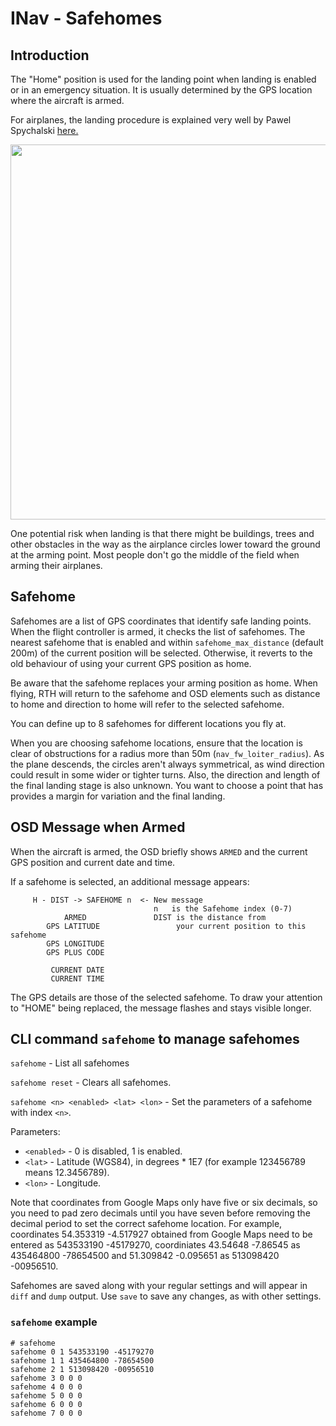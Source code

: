 # INav - Safehomes

## Introduction

The "Home" position is used for the landing point when landing is enabled or in an emergency situation.  It is usually determined by the GPS location where the aircraft is armed. 

For airplanes, the landing procedure is explained very well by Pawel Spychalski [here.](https://quadmeup.com/inav-1-8-automated-landing-for-fixed-wings/)

<img src="https://quadmeup.com/wp-content/uploads/2017/06/fixed-wing-landing-1024x683.png" width="600">

One potential risk when landing is that there might be buildings, trees and other obstacles in the way as the airplance circles lower toward the ground at the arming point.  Most people don't go the middle of the field when arming their airplanes.

## Safehome

Safehomes are a list of GPS coordinates that identify safe landing points.  When the flight controller is armed, it checks the list of safehomes.  The nearest safehome that is enabled and within ```safehome_max_distance``` (default 200m) of the current position will be selected.  Otherwise, it reverts to the old behaviour of using your current GPS position as home.  

Be aware that the safehome replaces your arming position as home.  When flying, RTH will return to the safehome and OSD elements such as distance to home and direction to home will refer to the selected safehome.

You can define up to 8 safehomes for different locations you fly at.

When you are choosing safehome locations, ensure that the location is clear of obstructions for a radius more than 50m (`nav_fw_loiter_radius`).  As the plane descends, the circles aren't always symmetrical, as wind direction could result in some wider or tighter turns.  Also, the direction and length of the final landing stage is also unknown.  You want to choose a point that has provides a margin for variation and the final landing.

## OSD Message when Armed

When the aircraft is armed, the OSD briefly shows `ARMED` and the current GPS position and current date and time.

If a safehome is selected, an additional message appears:
```
     H - DIST -> SAFEHOME n  <- New message
                                n   is the Safehome index (0-7)
            ARMED               DIST is the distance from   
        GPS LATITUDE                 your current position to this safehome
        GPS LONGITUDE
        GPS PLUS CODE
        
         CURRENT DATE
         CURRENT TIME
```
The GPS details are those of the selected safehome.
To draw your attention to "HOME" being replaced, the message flashes and stays visible longer.

## CLI command `safehome` to manage safehomes

`safehome` - List all safehomes

`safehome reset` - Clears all safehomes.

`safehome <n> <enabled> <lat> <lon>` - Set the parameters of a safehome with index `<n>`.

Parameters:

  * `<enabled>` - 0 is disabled, 1 is enabled.
  * `<lat>` - Latitude (WGS84), in degrees * 1E7 (for example 123456789 means 12.3456789).
  * `<lon>` - Longitude.

Note that coordinates from Google Maps only have five or six decimals, so you need to pad zero decimals until you have seven before removing the decimal period to set the correct safehome location. For example, coordinates 54.353319 -4.517927 obtained from Google Maps need to be entered as 543533190 -45179270, coordiniates 43.54648 -7.86545 as 435464800 -78654500 and 51.309842 -0.095651 as 513098420 -00956510.

Safehomes are saved along with your regular settings and will appear in `diff` and `dump` output.  Use `save` to save any changes, as with other settings. 

### `safehome` example

```
# safehome
safehome 0 1 543533190 -45179270
safehome 1 1 435464800 -78654500
safehome 2 1 513098420 -00956510
safehome 3 0 0 0 
safehome 4 0 0 0 
safehome 5 0 0 0 
safehome 6 0 0 0 
safehome 7 0 0 0 

```

